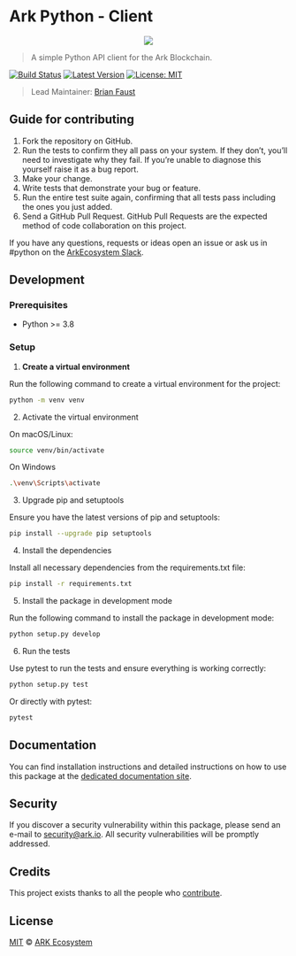 # Ark Python - Client

<p align="center">
    <img src="https://github.com/ArkEcosystem/python-client/blob/master/banner.png" />
</p>

> A simple Python API client for the Ark Blockchain.

[![Build Status](https://badgen.now.sh/circleci/github/ArkEcosystem/python-client)](https://circleci.com/gh/ArkEcosystem/python-client)
[![Latest Version](https://badgen.now.sh/github/release/ArkEcosystem/python-client)](https://github.com/ArkEcosystem/python-client/releases/latest)
[![License: MIT](https://badgen.now.sh/badge/license/MIT/green)](https://opensource.org/licenses/MIT)

> Lead Maintainer: [Brian Faust](https://github.com/faustbrian)

## Guide for contributing

1. Fork the repository on GitHub.
2. Run the tests to confirm they all pass on your system. If they don’t, you’ll need to investigate why they fail. If you’re unable to diagnose this yourself raise it as a bug report.
3. Make your change.
4. Write tests that demonstrate your bug or feature.
5. Run the entire test suite again, confirming that all tests pass including the ones you just added.
6. Send a GitHub Pull Request. GitHub Pull Requests are the expected method of code collaboration on this project.

If you have any questions, requests or ideas open an issue or ask us in #python on the [ArkEcosystem Slack](https://ark.io/slack).

## Development

### Prerequisites

- Python >= 3.8

### Setup

1. **Create a virtual environment**

Run the following command to create a virtual environment for the project:

```bash
python -m venv venv
```

2. Activate the virtual environment

On macOS/Linux:

```bash
source venv/bin/activate
```

On Windows

```bash
.\venv\Scripts\activate
```

3. Upgrade pip and setuptools

Ensure you have the latest versions of pip and setuptools:

```bash
pip install --upgrade pip setuptools
```

4. Install the dependencies

Install all necessary dependencies from the requirements.txt file:

```bash
pip install -r requirements.txt
```

5. Install the package in development mode

Run the following command to install the package in development mode:

```bash
python setup.py develop
```

6. Run the tests

Use pytest to run the tests and ensure everything is working correctly:

```bash
python setup.py test
```

Or directly with pytest:

```bash
pytest
```

## Documentation

You can find installation instructions and detailed instructions on how to use this package at the [dedicated documentation site](https://docs.ark.io/sdk/clients/usage.html).

## Security

If you discover a security vulnerability within this package, please send an e-mail to security@ark.io. All security vulnerabilities will be promptly addressed.

## Credits

This project exists thanks to all the people who [contribute](../../contributors).

## License

[MIT](LICENSE) © [ARK Ecosystem](https://ark.io)
